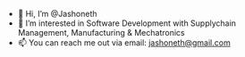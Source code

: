 - 👋 Hi, I’m @Jashoneth
- 👀 I’m interested in Software Development with Supplychain Management, Manufacturing & Mechatronics
- 📫 You can reach me out via email: jashoneth@gmail.com

<!---
Jashoneth/Jashoneth is a ✨ special ✨ repository because its `README.md` (this file) appears on your GitHub profile.
You can click the Preview link to take a look at your changes.
--->
